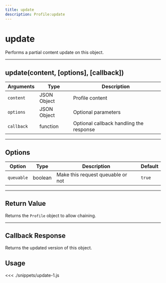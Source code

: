 ```yaml
---
title: update
description: Profile:update
---
```


# update

Performs a partial content update on this object.

---

## update(content, [options], [callback])

| Arguments  | Type        | Description                             |
| ---------- | ----------- | --------------------------------------- |
| `content`  | JSON Object | Profile content                         |
| `options`  | JSON Object | Optional parameters                     |
| `callback` | function    | Optional callback handling the response |

---

## Options

| Option     | Type    | Description                       | Default |
| ---------- | ------- | --------------------------------- | ------- |
| `queuable` | boolean | Make this request queuable or not | `true`  |

---

## Return Value

Returns the `Profile` object to allow chaining.

---

## Callback Response

Returns the updated version of this object.

## Usage

<<< ./snippets/update-1.js
